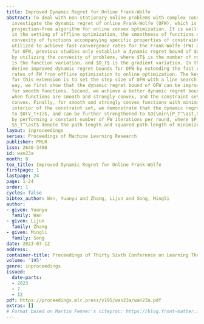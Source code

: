```yaml
---
title: Improved Dynamic Regret for Online Frank-Wolfe
abstract: To deal with non-stationary online problems with complex constraints, we
  investigate the dynamic regret of online Frank-Wolfe (OFW), which is an efficient
  projection-free algorithm for online convex optimization. It is well-known that
  in the setting of offline optimization, the smoothness of functions and the strong
  convexity of functions accompanying specific properties of constraint sets can be
  utilized to achieve fast convergence rates for the Frank-Wolfe (FW) algorithm. However,
  for OFW, previous studies only establish a dynamic regret bound of $O(\sqrt{T}(V_T+\sqrt{D_T}+1))$
  by utilizing the convexity of problems, where $T$ is the number of rounds, $V_T$
  is the function variation, and $D_T$ is the gradient variation. In this paper, we
  derive improved dynamic regret bounds for OFW by extending the fast convergence
  rates of FW from offline optimization to online optimization. The key technique
  for this extension is to set the step size of OFW with a line search rule. In this
  way, we first show that the dynamic regret bound of OFW can be improved to $O(\sqrt{T(V_T+1)})$
  for smooth functions. Second, we achieve a better dynamic regret bound of $O(T^{1/3}(V_T+1)^{2/3})$
  when functions are smooth and strongly convex, and the constraint set is strongly
  convex. Finally, for smooth and strongly convex functions with minimizers in the
  interior of the constraint set, we demonstrate that the dynamic regret of OFW reduces
  to $O(V_T+1)$, and can be further strengthened to $O(\min\{P_T^\ast,S_T^\ast,V_T\}+1)$
  by performing a constant number of FW iterations per round, where $P_T^\ast$ and
  $S_T^\ast$ denote the path length and squared path length of minimizers, respectively.
layout: inproceedings
series: Proceedings of Machine Learning Research
publisher: PMLR
issn: 2640-3498
id: wan23a
month: 0
tex_title: Improved Dynamic Regret for Online Frank-Wolfe
firstpage: 1
lastpage: 24
page: 1-24
order: 1
cycles: false
bibtex_author: Wan, Yuanyu and Zhang, Lijun and Song, Mingli
author:
- given: Yuanyu
  family: Wan
- given: Lijun
  family: Zhang
- given: Mingli
  family: Song
date: 2023-07-12
address: 
container-title: Proceedings of Thirty Sixth Conference on Learning Theory
volume: '195'
genre: inproceedings
issued:
  date-parts:
  - 2023
  - 7
  - 12
pdf: https://proceedings.mlr.press/v195/wan23a/wan23a.pdf
extras: []
# Format based on Martin Fenner's citeproc: https://blog.front-matter.io/posts/citeproc-yaml-for-bibliographies/
---
```

